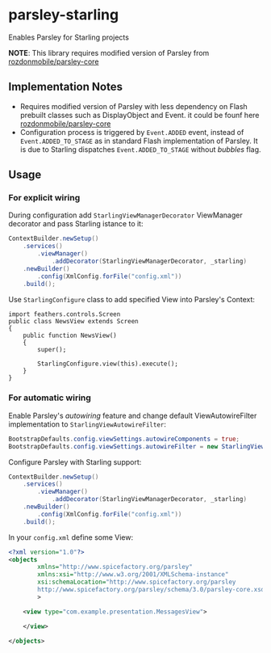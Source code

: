 parsley-starling
================

Enables Parsley for Starling projects

**NOTE**: This library requires modified version of Parsley from [rozdonmobile/parsley-core](https://github.com/rozdonmobile/parsley-core)

## Implementation Notes
* Requires modified version of Parsley with less dependency on Flash prebuilt classes such as DisplayObject and Event. it could be founf here [rozdonmobile/parsley-core](https://github.com/rozdonmobile/parsley-starling)
* Configuration process is triggered by `Event.ADDED` event, instead of `Event.ADDED_TO_STAGE` as in standard Flash implementation of Parsley. It is due to Starling dispatches `Event.ADDED_TO_STAGE` without _bubbles_ flag.

## Usage

### For explicit wiring

During configuration add `StarlingViewManagerDecorator` ViewManager decorator and pass Starling istance to it:

```actionscript
ContextBuilder.newSetup()
    .services()
        .viewManager()
            .addDecorator(StarlingViewManagerDecorator, _starling)
    .newBuilder()
        .config(XmlConfig.forFile("config.xml"))
    .build();
```

Use `StarlingConfigure` class to add specified View into Parsley's Context:
  
```
import feathers.controls.Screen
public class NewsView extends Screen
{
    public function NewsView()
    {
        super();

        StarlingConfigure.view(this).execute();
    }
}
```

### For automatic wiring

Enable Parsley's _autowiring_ feature and change default ViewAutowireFilter implementation to `StarlingViewAutowireFilter`:
```actionscript
BootstrapDefaults.config.viewSettings.autowireComponents = true;
BootstrapDefaults.config.viewSettings.autowireFilter = new StarlingViewAutowireFilter();
```
Configure Parsley with Starling support:
```actionscript
ContextBuilder.newSetup()
    .services()
        .viewManager()
            .addDecorator(StarlingViewManagerDecorator, _starling)
    .newBuilder()
        .config(XmlConfig.forFile("config.xml"))
    .build();
```

In your `config.xml` define some View:

```xml
<?xml version="1.0"?>
<objects
        xmlns="http://www.spicefactory.org/parsley"
        xmlns:xsi="http://www.w3.org/2001/XMLSchema-instance"
        xsi:schemaLocation="http://www.spicefactory.org/parsley
        http://www.spicefactory.org/parsley/schema/3.0/parsley-core.xsd"
        >

    <view type="com.example.presentation.MessagesView">

    </view>

</objects>
```
